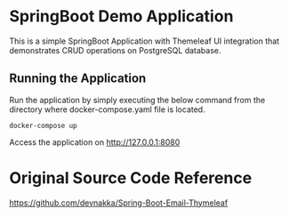# SpringBoot Demo Application

This is a simple SpringBoot Application with Themeleaf UI integration that demonstrates CRUD operations on PostgreSQL database.

## Running the Application

Run the application by simply executing the below command from the directory where docker-compose.yaml file is located.

`docker-compose up`

Access the application on http://127.0.0.1:8080

# Original Source Code Reference

https://github.com/devnakka/Spring-Boot-Email-Thymeleaf